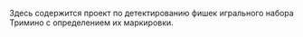 Здесь содержится проект по детектированию фишек игрального набора Тримино с определением их маркировки.
